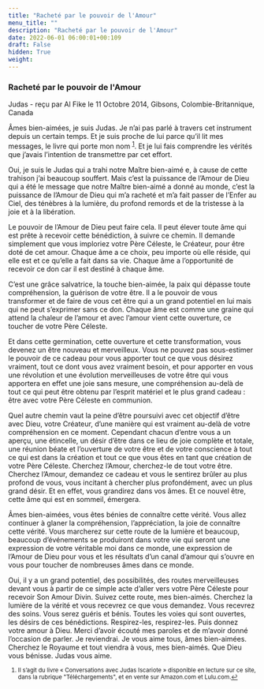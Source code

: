 ```yaml
---
title: "Racheté par le pouvoir de l'Amour"
menu_title: ""
description: "Racheté par le pouvoir de l'Amour"
date: 2022-06-01 06:00:01+00:109
draft: False
hidden: True
weight:
---
```

### Racheté par le pouvoir de l'Amour

Judas - reçu par Al Fike le 11 Octobre 2014, Gibsons, Colombie-Britannique, Canada

Âmes bien-aimées, je suis Judas. Je n’ai pas parlé à travers cet instrument depuis un certain temps. Et je suis proche de lui parce qu’il lit mes messages, le livre qui porte mon nom <sup id="a1">[1](#f1)</sup>. Et je lui fais comprendre les vérités que j’avais l’intention de transmettre par cet effort.

Oui, je suis le Judas qui a trahi notre Maître bien-aimé e, à cause de cette trahison j’ai beaucoup souffert. Mais c’est la puissance de l’Amour de Dieu qui a été le message que notre Maître bien-aimé a donné au monde, c’est la puissance de l’Amour de Dieu qui m’a racheté et m’a fait passer de l’Enfer au Ciel, des ténèbres à la lumière, du profond remords et de la tristesse à la joie et à la libération.

Le pouvoir de l’Amour de Dieu peut faire cela. Il peut élever toute âme qui est prête à recevoir cette bénédiction, à suivre ce chemin. Il demande simplement que vous imploriez votre Père Céleste, le Créateur, pour être doté de cet amour. Chaque âme a ce choix, peu importe où elle réside, qui elle est et ce qu’elle a fait dans sa vie. Chaque âme a l’opportunité de recevoir ce don car il est destiné à chaque âme.

C’est une grâce salvatrice, la touche bien-aimée, la paix qui dépasse toute compréhension, la guérison de votre être. Il a le pouvoir de vous transformer et de faire de vous cet être qui a un grand potentiel en lui mais qui ne peut s’exprimer sans ce don. Chaque âme est comme une graine qui attend la chaleur de l’amour et avec l’amour vient cette ouverture, ce toucher de votre Père Céleste.

Et dans cette germination, cette ouverture et cette transformation, vous devenez un être nouveau et merveilleux. Vous ne pouvez pas sous-estimer le pouvoir de ce cadeau pour vous apporter tout ce que vous désirez vraiment, tout ce dont vous avez vraiment besoin, et pour apporter en vous une révolution et une évolution merveilleuses de votre être qui vous apportera en effet une joie sans mesure, une compréhension au-delà de tout ce qui peut être obtenu par l’esprit matériel et le plus grand cadeau : être avec votre Père Céleste en communion.

Quel autre chemin vaut la peine d’être poursuivi avec cet objectif d’être avec Dieu, votre Créateur, d’une manière qui est vraiment au-delà de votre compréhension en ce moment. Cependant chacun d’entre vous a un aperçu, une étincelle, un désir d’être dans ce lieu de joie complète et totale, une réunion béate et l’ouverture de votre être et de votre conscience à tout ce qui est dans la création et tout ce que vous êtes en tant que création de votre Père Céleste. Cherchez l’Amour, cherchez-le de tout votre être. Cherchez l’Amour, demandez ce cadeau et vous le sentirez brûler au plus profond de vous, vous incitant à chercher plus profondément, avec un plus grand désir. Et en effet, vous grandirez dans vos âmes. Et ce nouvel être, cette âme qui est en sommeil, émergera.

Âmes bien-aimées, vous êtes bénies de connaître cette vérité. Vous allez continuer à glaner la compréhension, l’appréciation, la joie de connaître cette vérité. Vous marcherez sur cette route de la lumière et beaucoup, beaucoup d’événements se produiront dans votre vie qui seront une expression de votre véritable moi dans ce monde, une expression de l’Amour de Dieu pour vous et les résultats d’un canal d’amour qui s’ouvre en vous pour toucher de nombreuses âmes dans ce monde.

Oui, il y a un grand potentiel, des possibilités, des routes merveilleuses devant vous à partir de ce simple acte d’aller vers votre Père Céleste pour recevoir Son Amour Divin. Suivez cette route, mes bien-aimés. Cherchez la lumière de la vérité et vous recevrez ce que vous demandez. Vous recevrez des soins. Vous serez guéris et bénis. Toutes les voies qui sont ouvertes, les désirs de ces bénédictions. Respirez-les, respirez-les. Puis donnez votre amour à Dieu. Merci d’avoir écouté mes paroles et de m’avoir donné l’occasion de parler. Je reviendrai. Je vous aime tous, âmes bien-aimées. Cherchez le Royaume et tout viendra à vous, mes bien-aimés. Que Dieu vous bénisse. Judas vous aime.
<small>

1. <large id="f1"> Il s’agit du livre « Conversations avec Judas Iscariote » disponible en lecture sur ce site, dans la rubrique "Téléchargements", et en vente sur Amazon.com et Lulu.com.[↩](#a1)
